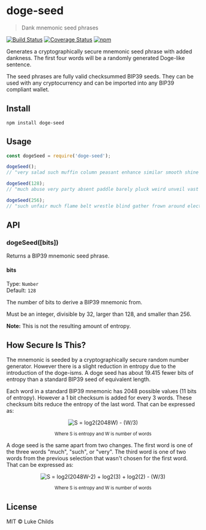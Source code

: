 # doge-seed

> Dank mnemonic seed phrases

[![Build Status](https://travis-ci.com/lukechilds/doge-seed.svg?branch=master)](https://travis-ci.com/lukechilds/doge-seed)
[![Coverage Status](https://coveralls.io/repos/github/lukechilds/doge-seed/badge.svg?branch=master)](https://coveralls.io/github/lukechilds/doge-seed?branch=master)
[![npm](https://img.shields.io/npm/v/doge-seed.svg)](https://www.npmjs.com/package/doge-seed)

Generates a cryptographically secure mnemonic seed phrase with added dankness. The first four words will be a randomly generated Doge-like sentence.

The seed phrases are fully valid checksummed BIP39 seeds. They can be used with any cryptocurrency and can be imported into any BIP39 compliant wallet.

## Install

```shell
npm install doge-seed
```

## Usage

```js
const dogeSeed = require('doge-seed');

dogeSeed();
// "very salad such muffin column peasant enhance similar smooth shine trust swamp"

dogeSeed(128);
// "much abuse very party absent paddle barely pluck weird unveil vast oyster"

dogeSeed(256);
// "such unfair much flame belt wrestle blind gather frown around electric awesome fun tuition cattle knee tag adapt scene remember sentence crush carbon toast"
```

## API

### dogeSeed([bits])

Returns a BIP39 mnemonic seed phrase.

#### bits

Type: `Number`<br>
Default: `128`

The number of bits to derive a BIP39 mnemonic from.

Must be an integer, divisible by 32, larger than 128, and smaller than 256.

**Note:** This is not the resulting amount of entropy.

## How Secure Is This?

The mnemonic is seeded by a cryptographically secure random number generator. However there is a slight reduction in entropy due to the introduction of the doge-isms. A doge seed has about 19.415 fewer bits of entropy than a standard BIP39 seed of equivalent length.

Each word in a standard BIP39 mnemonic has 2048 possible values (11 bits of entropy). However a 1 bit checksum is added for every 3 words. These checksum bits reduce the entropy of the last word. That can be expressed as:

<div align="center">

  ![*S = log2(2048<sup>W</sup>) - (W/3)*](https://latex.codecogs.com/svg.latex?S&space;=&space;log2(2048^{W})&space;-&space;\frac{W}{3})

  <sup>Where S is entropy and W is number of words</sup>

</div>

A doge seed is the same apart from two changes. The first word is one of the three words "much", "such", or "very". The third word is one of two words from the previous selection that wasn't chosen for the first word. That can be expressed as:

<div align="center">

  ![*S = log2(2048<sup>W-2</sup>) + log2(3) + log2(2) - (W/3)*](https://latex.codecogs.com/svg.latex?S&space;=&space;log2(2048^{W-2})&space;+&space;log2(3)&space;+&space;log2(2)&space;-&space;\frac{W}{3})

  <sup>Where S is entropy and W is number of words</sup>

</div>

## License

MIT © Luke Childs

